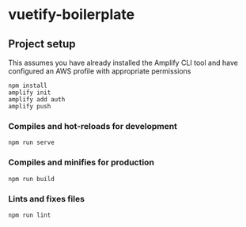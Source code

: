 # vuetify-boilerplate

## Project setup

This assumes you have already installed the Amplify CLI tool and have configured an AWS profile with appropriate permissions

```
npm install
amplify init
amplify add auth
amplify push
```

### Compiles and hot-reloads for development
```
npm run serve
```

### Compiles and minifies for production
```
npm run build
```

### Lints and fixes files
```
npm run lint
```